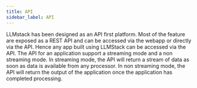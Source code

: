 ```yaml
---
title: API
sidebar_label: API
---
```


LLMstack has been designed as an API first platform. Most of the feature are exposed as a REST API and can be accessed via the webapp or directly via the API. Hence any app built using LLMStack can be accessed via the API. The API for an application support a streaming mode and a non streaming mode. 
In streaming mode, the API will return a stream of data as soon as data is available from any processor. In non streaming mode, the API will return the output of the application once the application has completed processing.